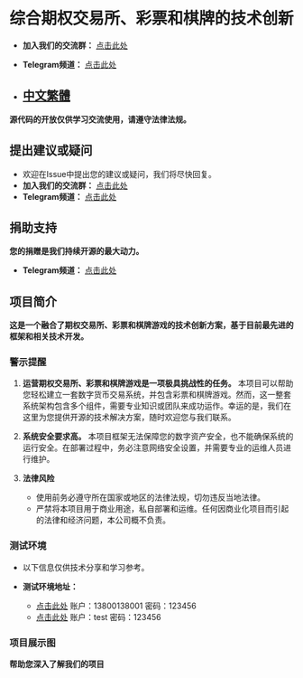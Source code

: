 # 综合期权交易所、彩票和棋牌的技术创新

- **加入我们的交流群：** [点击此处](https://t.me/not_delme)
- **Telegram频道：** [点击此处](https://t.me/not_delme)

- ## [中文繁體](README-TW.md)
**源代码的开放仅供学习交流使用，请遵守法律法规。**

## 提出建议或疑问
- 欢迎在Issue中提出您的建议或疑问，我们将尽快回复。
- **加入我们的交流群：** [点击此处](https://t.me/not_delme)
- **Telegram频道：** [点击此处](https://t.me/not_delme)

## 捐助支持
**您的捐赠是我们持续开源的最大动力。**
- **Telegram频道：** [点击此处](https://t.me/not_delme)

## 项目简介

**这是一个融合了期权交易所、彩票和棋牌游戏的技术创新方案，基于目前最先进的框架和相关技术开发。**

### 警示提醒

1. **运营期权交易所、彩票和棋牌游戏是一项极具挑战性的任务。**
   本项目可以帮助您轻松建立一套数字货币交易系统，并包含彩票和棋牌游戏。然而，这一整套系统架构包含多个组件，需要专业知识或团队来成功运作。幸运的是，我们在这里为您提供开源的技术解决方案，随时欢迎您与我们联系。

2. **系统安全要求高。**
   本项目框架无法保障您的数字资产安全，也不能确保系统的运行安全。在部署过程中，务必注意网络安全设置，并需要专业的运维人员进行维护。

3. **法律风险**
   - 使用前务必遵守所在国家或地区的法律法规，切勿违反当地法律。
   - 严禁将本项目用于商业用途，私自部署和运维。任何因商业化项目而引起的法律和经济问题，本公司概不负责。

### 测试环境
- 以下信息仅供技术分享和学习参考。

- **测试环境地址：**
  - [点击此处](https://www.google.com) 账户：13800138001 密码：123456
  - [点击此处](https://www.google.com) 账户：test 密码：123456

### 项目展示图
**帮助您深入了解我们的项目**
